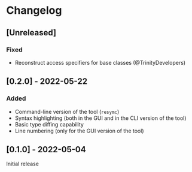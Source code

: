 # Changelog

## [Unreleased]
### Fixed
- Reconstruct access specifiers for base classes (@TrinityDevelopers)

## [0.2.0] - 2022-05-22
### Added
- Command-line version of the tool (`resymc`)
- Syntax highlighting (both in the GUI and in the CLI version of the tool)
- Basic type diffing capability
- Line numbering (only for the GUI version of the tool)

## [0.1.0] - 2022-05-04
Initial release
